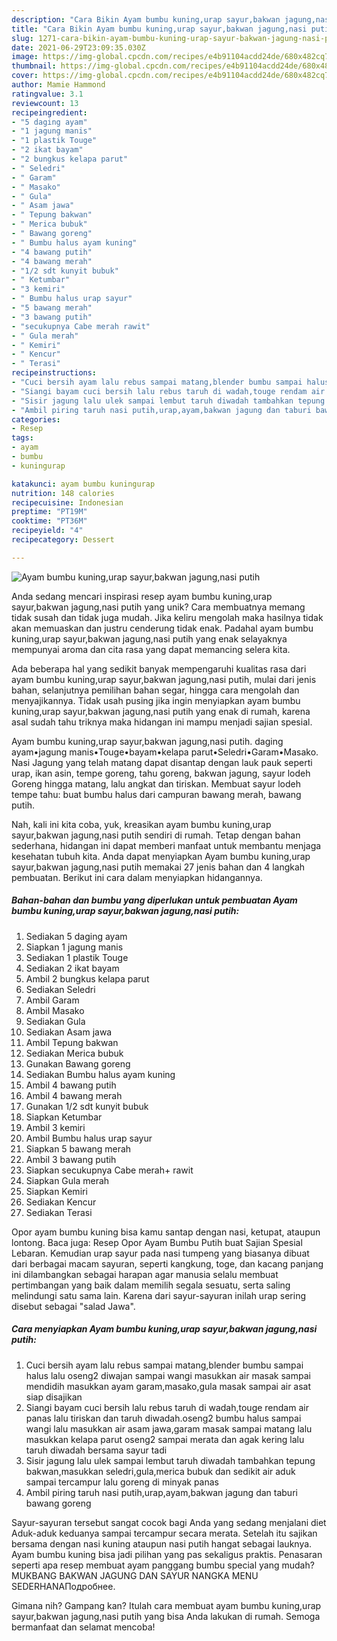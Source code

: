 ```yaml
---
description: "Cara Bikin Ayam bumbu kuning,urap sayur,bakwan jagung,nasi putih Anti Gagal"
title: "Cara Bikin Ayam bumbu kuning,urap sayur,bakwan jagung,nasi putih Anti Gagal"
slug: 1271-cara-bikin-ayam-bumbu-kuning-urap-sayur-bakwan-jagung-nasi-putih-anti-gagal
date: 2021-06-29T23:09:35.030Z
image: https://img-global.cpcdn.com/recipes/e4b91104acdd24de/680x482cq70/ayam-bumbu-kuningurap-sayurbakwan-jagungnasi-putih-foto-resep-utama.jpg
thumbnail: https://img-global.cpcdn.com/recipes/e4b91104acdd24de/680x482cq70/ayam-bumbu-kuningurap-sayurbakwan-jagungnasi-putih-foto-resep-utama.jpg
cover: https://img-global.cpcdn.com/recipes/e4b91104acdd24de/680x482cq70/ayam-bumbu-kuningurap-sayurbakwan-jagungnasi-putih-foto-resep-utama.jpg
author: Mamie Hammond
ratingvalue: 3.1
reviewcount: 13
recipeingredient:
- "5 daging ayam"
- "1 jagung manis"
- "1 plastik Touge"
- "2 ikat bayam"
- "2 bungkus kelapa parut"
- " Seledri"
- " Garam"
- " Masako"
- " Gula"
- " Asam jawa"
- " Tepung bakwan"
- " Merica bubuk"
- " Bawang goreng"
- " Bumbu halus ayam kuning"
- "4 bawang putih"
- "4 bawang merah"
- "1/2 sdt kunyit bubuk"
- " Ketumbar"
- "3 kemiri"
- " Bumbu halus urap sayur"
- "5 bawang merah"
- "3 bawang putih"
- "secukupnya Cabe merah rawit"
- " Gula merah"
- " Kemiri"
- " Kencur"
- " Terasi"
recipeinstructions:
- "Cuci bersih ayam lalu rebus sampai matang,blender bumbu sampai halus lalu oseng2 diwajan sampai wangi masukkan air masak sampai mendidih masukkan ayam garam,masako,gula masak sampai air asat siap disajikan"
- "Siangi bayam cuci bersih lalu rebus taruh di wadah,touge rendam air panas lalu tiriskan dan taruh diwadah.oseng2 bumbu halus sampai wangi lalu masukkan air asam jawa,garam masak sampai matang lalu masukkan kelapa parut oseng2 sampai merata dan agak kering lalu taruh diwadah bersama sayur tadi"
- "Sisir jagung lalu ulek sampai lembut taruh diwadah tambahkan tepung bakwan,masukkan seledri,gula,merica bubuk dan sedikit air aduk sampai tercampur lalu goreng di minyak panas"
- "Ambil piring taruh nasi putih,urap,ayam,bakwan jagung dan taburi bawang goreng"
categories:
- Resep
tags:
- ayam
- bumbu
- kuningurap

katakunci: ayam bumbu kuningurap 
nutrition: 148 calories
recipecuisine: Indonesian
preptime: "PT19M"
cooktime: "PT36M"
recipeyield: "4"
recipecategory: Dessert

---
```



![Ayam bumbu kuning,urap sayur,bakwan jagung,nasi putih](https://img-global.cpcdn.com/recipes/e4b91104acdd24de/680x482cq70/ayam-bumbu-kuningurap-sayurbakwan-jagungnasi-putih-foto-resep-utama.jpg)

Anda sedang mencari inspirasi resep ayam bumbu kuning,urap sayur,bakwan jagung,nasi putih yang unik? Cara membuatnya memang tidak susah dan tidak juga mudah. Jika keliru mengolah maka hasilnya tidak akan memuaskan dan justru cenderung tidak enak. Padahal ayam bumbu kuning,urap sayur,bakwan jagung,nasi putih yang enak selayaknya mempunyai aroma dan cita rasa yang dapat memancing selera kita.

Ada beberapa hal yang sedikit banyak mempengaruhi kualitas rasa dari ayam bumbu kuning,urap sayur,bakwan jagung,nasi putih, mulai dari jenis bahan, selanjutnya pemilihan bahan segar, hingga cara mengolah dan menyajikannya. Tidak usah pusing jika ingin menyiapkan ayam bumbu kuning,urap sayur,bakwan jagung,nasi putih yang enak di rumah, karena asal sudah tahu triknya maka hidangan ini mampu menjadi sajian spesial.

Ayam bumbu kuning,urap sayur,bakwan jagung,nasi putih. daging ayam•jagung manis•Touge•bayam•kelapa parut•Seledri•Garam•Masako. Nasi Jagung yang telah matang dapat disantap dengan lauk pauk seperti urap, ikan asin, tempe goreng, tahu goreng, bakwan jagung, sayur lodeh Goreng hingga matang, lalu angkat dan tiriskan. Membuat sayur lodeh tempe tahu: buat bumbu halus dari campuran bawang merah, bawang putih.


Nah, kali ini kita coba, yuk, kreasikan ayam bumbu kuning,urap sayur,bakwan jagung,nasi putih sendiri di rumah. Tetap dengan bahan sederhana, hidangan ini dapat memberi manfaat untuk membantu menjaga kesehatan tubuh kita. Anda dapat menyiapkan Ayam bumbu kuning,urap sayur,bakwan jagung,nasi putih memakai 27 jenis bahan dan 4 langkah pembuatan. Berikut ini cara dalam menyiapkan hidangannya.

<!--inarticleads1-->

##### Bahan-bahan dan bumbu yang diperlukan untuk pembuatan Ayam bumbu kuning,urap sayur,bakwan jagung,nasi putih:

1. Sediakan 5 daging ayam
1. Siapkan 1 jagung manis
1. Sediakan 1 plastik Touge
1. Sediakan 2 ikat bayam
1. Ambil 2 bungkus kelapa parut
1. Sediakan  Seledri
1. Ambil  Garam
1. Ambil  Masako
1. Sediakan  Gula
1. Sediakan  Asam jawa
1. Ambil  Tepung bakwan
1. Sediakan  Merica bubuk
1. Gunakan  Bawang goreng
1. Sediakan  Bumbu halus ayam kuning
1. Ambil 4 bawang putih
1. Ambil 4 bawang merah
1. Gunakan 1/2 sdt kunyit bubuk
1. Siapkan  Ketumbar
1. Ambil 3 kemiri
1. Ambil  Bumbu halus urap sayur
1. Siapkan 5 bawang merah
1. Ambil 3 bawang putih
1. Siapkan secukupnya Cabe merah+ rawit
1. Siapkan  Gula merah
1. Siapkan  Kemiri
1. Sediakan  Kencur
1. Sediakan  Terasi


Opor ayam bumbu kuning bisa kamu santap dengan nasi, ketupat, ataupun lontong. Baca juga: Resep Opor Ayam Bumbu Putih buat Sajian Spesial Lebaran. Kemudian urap sayur pada nasi tumpeng yang biasanya dibuat dari berbagai macam sayuran, seperti kangkung, toge, dan kacang panjang ini dilambangkan sebagai harapan agar manusia selalu membuat pertimbangan yang baik dalam memilih segala sesuatu, serta saling melindungi satu sama lain. Karena dari sayur-sayuran inilah urap sering disebut sebagai &#34;salad Jawa&#34;. 

<!--inarticleads2-->

##### Cara menyiapkan Ayam bumbu kuning,urap sayur,bakwan jagung,nasi putih:

1. Cuci bersih ayam lalu rebus sampai matang,blender bumbu sampai halus lalu oseng2 diwajan sampai wangi masukkan air masak sampai mendidih masukkan ayam garam,masako,gula masak sampai air asat siap disajikan
1. Siangi bayam cuci bersih lalu rebus taruh di wadah,touge rendam air panas lalu tiriskan dan taruh diwadah.oseng2 bumbu halus sampai wangi lalu masukkan air asam jawa,garam masak sampai matang lalu masukkan kelapa parut oseng2 sampai merata dan agak kering lalu taruh diwadah bersama sayur tadi
1. Sisir jagung lalu ulek sampai lembut taruh diwadah tambahkan tepung bakwan,masukkan seledri,gula,merica bubuk dan sedikit air aduk sampai tercampur lalu goreng di minyak panas
1. Ambil piring taruh nasi putih,urap,ayam,bakwan jagung dan taburi bawang goreng


Sayur-sayuran tersebut sangat cocok bagi Anda yang sedang menjalani diet Aduk-aduk keduanya sampai tercampur secara merata. Setelah itu sajikan bersama dengan nasi kuning ataupun nasi putih hangat sebagai lauknya. Ayam bumbu kuning bisa jadi pilihan yang pas sekaligus praktis. Penasaran seperti apa resep membuat ayam panggang bumbu special yang mudah? MUKBANG BAKWAN JAGUNG DAN SAYUR NANGKA MENU SEDERHANAПодробнее. 

Gimana nih? Gampang kan? Itulah cara membuat ayam bumbu kuning,urap sayur,bakwan jagung,nasi putih yang bisa Anda lakukan di rumah. Semoga bermanfaat dan selamat mencoba!
